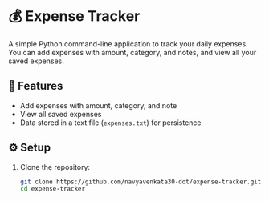 # 💰 Expense Tracker

A simple Python command-line application to track your daily expenses.  
You can add expenses with amount, category, and notes, and view all your saved expenses.

## 🚀 Features
- Add expenses with amount, category, and note  
- View all saved expenses  
- Data stored in a text file (`expenses.txt`) for persistence  

## ⚙️ Setup
1. Clone the repository:
   ```bash
   git clone https://github.com/navyavenkata30-dot/expense-tracker.git
   cd expense-tracker

